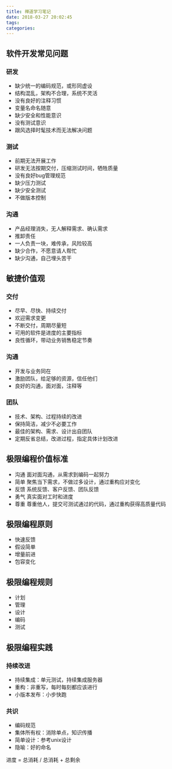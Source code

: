 ```yaml
---
title: 禅道学习笔记
date: 2018-03-27 20:02:45
tags:
categories:
---
```


## 软件开发常见问题
### 研发
- 缺少统一的编码规范，或形同虚设
- 结构混乱，架构不合理，系统不灵活
- 没有良好的注释习惯
- 变量名命名随意
- 缺少安全和性能意识
- 没有测试意识
- 跟风选择时髦技术而无法解决问题

### 测试
- 前期无法开展工作
- 研发无法按期交付，压缩测试时间，牺牲质量
- 没有良好bug管理规范
- 缺少压力测试
- 缺少安全测试
- 不做版本控制

### 沟通
- 产品经理消失，无人解释需求、确认需求
- 推卸责任
- 一人负责一块，难传承，风险较高
- 缺少合作，不愿意请人帮忙
- 缺少沟通，自己埋头苦干

## 敏捷价值观
### 交付
- 尽早、尽快、持续交付
- 欢迎需求变更
- 不断交付，周期尽量短
- 可用的软件是进度的主要指标
- 良性循环，带动业务销售稳定节奏

### 沟通
- 开发与业务同在
- 激励团队，给足够的资源，信任他们
- 良好的沟通，面对面，注释等

### 团队
- 技术、架构、过程持续的改进
- 保持简洁，减少不必要工作
- 最佳的架构、需求、设计出自团队
- 定期反省总结，改进过程，指定具体计划改进

## 极限编程价值标准
- 沟通 面对面沟通，从需求到编码一起努力
- 简单 聚焦当下需求，不做过多设计，通过重构应对变化
- 反馈 系统反馈、客户反馈、团队反馈
- 勇气 真实面对工时和进度
- 尊重 尊重他人，提交可测试通过的代码，通过重构获得高质量代码

## 极限编程原则
- 快速反馈
- 假设简单
- 增量前进
- 包容变化

## 极限编程规则
- 计划
- 管理
- 设计
- 编码
- 测试

## 极限编程实践
### 持续改进
- 持续集成：单元测试，持续集成服务器
- 重构：非重写，每时每刻都应该进行
- 小版本发布：小步快跑

### 共识
- 编码规范
- 集体所有权：消除单点，知识传播
- 简单设计：参考unix设计
- 隐喻：好的命名


进度 = 总消耗 / 总消耗 + 总剩余